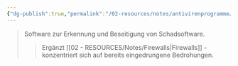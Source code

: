 ```yaml
---
{"dg-publish":true,"permalink":"/02-resources/notes/antivirenprogramme/","tags":["#it-sicherheit/technisch"],"noteIcon":"","updated":"2025-09-05T10:12:28.000+02:00"}
---
```


>Software zur Erkennung und Beseitigung von Schadsoftware.
>>Ergänzt [[02 - RESOURCES/Notes/Firewalls\|Firewalls]] - konzentriert sich auf bereits eingedrungene Bedrohungen.
